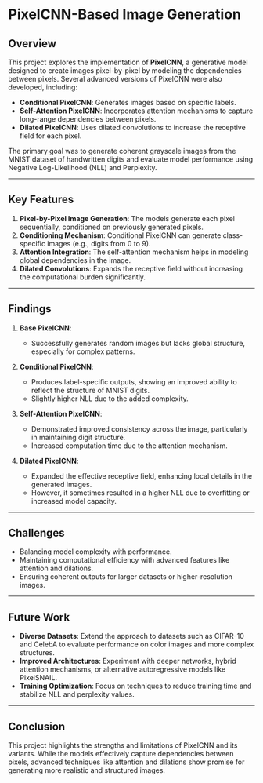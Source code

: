 # **PixelCNN-Based Image Generation**

## **Overview**
This project explores the implementation of **PixelCNN**, a generative model designed to create images pixel-by-pixel by modeling the dependencies between pixels. Several advanced versions of PixelCNN were also developed, including:
- **Conditional PixelCNN**: Generates images based on specific labels.
- **Self-Attention PixelCNN**: Incorporates attention mechanisms to capture long-range dependencies between pixels.
- **Dilated PixelCNN**: Uses dilated convolutions to increase the receptive field for each pixel.

The primary goal was to generate coherent grayscale images from the MNIST dataset of handwritten digits and evaluate model performance using Negative Log-Likelihood (NLL) and Perplexity.

---

## **Key Features**
1. **Pixel-by-Pixel Image Generation**: The models generate each pixel sequentially, conditioned on previously generated pixels.
2. **Conditioning Mechanism**: Conditional PixelCNN can generate class-specific images (e.g., digits from 0 to 9).
3. **Attention Integration**: The self-attention mechanism helps in modeling global dependencies in the image.
4. **Dilated Convolutions**: Expands the receptive field without increasing the computational burden significantly.

---

## **Findings**
1. **Base PixelCNN**:  
   - Successfully generates random images but lacks global structure, especially for complex patterns.  

2. **Conditional PixelCNN**:  
   - Produces label-specific outputs, showing an improved ability to reflect the structure of MNIST digits.  
   - Slightly higher NLL due to the added complexity.  

3. **Self-Attention PixelCNN**:  
   - Demonstrated improved consistency across the image, particularly in maintaining digit structure.  
   - Increased computation time due to the attention mechanism.  

4. **Dilated PixelCNN**:  
   - Expanded the effective receptive field, enhancing local details in the generated images.  
   - However, it sometimes resulted in a higher NLL due to overfitting or increased model capacity.

---

## **Challenges**
- Balancing model complexity with performance.
- Maintaining computational efficiency with advanced features like attention and dilations.
- Ensuring coherent outputs for larger datasets or higher-resolution images.

---

## **Future Work**
- **Diverse Datasets**: Extend the approach to datasets such as CIFAR-10 and CelebA to evaluate performance on color images and more complex structures.  
- **Improved Architectures**: Experiment with deeper networks, hybrid attention mechanisms, or alternative autoregressive models like PixelSNAIL.  
- **Training Optimization**: Focus on techniques to reduce training time and stabilize NLL and perplexity values.  

---

## **Conclusion**
This project highlights the strengths and limitations of PixelCNN and its variants. While the models effectively capture dependencies between pixels, advanced techniques like attention and dilations show promise for generating more realistic and structured images. 

